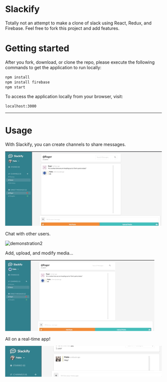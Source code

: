 # Slackify

Totally not an attempt to make a clone of slack using React, Redux, and Firebase. Feel free to fork this project and add features.


# Getting started

After you fork, download, or clone the repo, please execute the following commands to get the application to run locally:

```
npm install
npm install firebase
npm start
```

To access the application locally from your browser, visit:
```
localhost:3000
```
***

# Usage

With Slackify, you can create channels to share messages.

![demonstration1](./gifs/add_channels.gif)


Chat with other users.

![demonstration2](./gifs/chat.gif)


Add, upload, and modify media...

![demonstration3](./gifs/save_avatar.gif)


All on a real-time app!

![demonstration4](./gifs/typing.gif)
